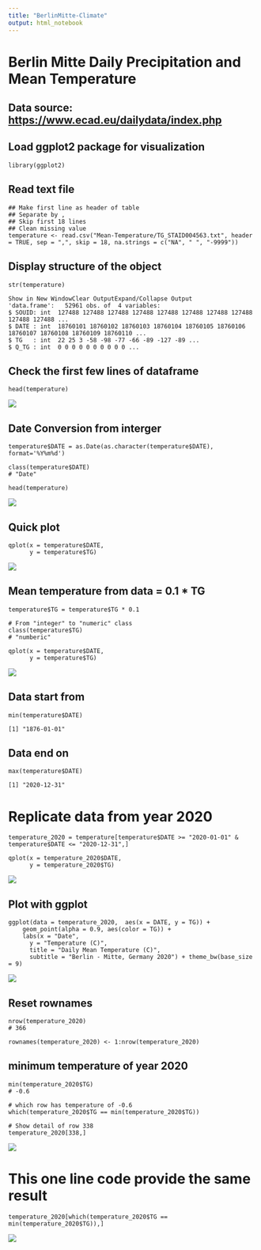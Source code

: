 ```yaml
---
title: "BerlinMitte-Climate"
output: html_notebook
---
```


# Berlin Mitte Daily Precipitation and Mean Temperature
## Data source: <https://www.ecad.eu/dailydata/index.php>

## Load ggplot2 package for visualization
```{r}
library(ggplot2)
```

## Read text file
```{r}
## Make first line as header of table
## Separate by ,
## Skip first 18 lines
## Clean missing value
temperature <- read.csv("Mean-Temperature/TG_STAID004563.txt", header = TRUE, sep = ",", skip = 18, na.strings = c("NA", " ", "-9999"))
```

## Display structure of the object
```{r}
str(temperature)
```
    Show in New WindowClear OutputExpand/Collapse Output
    'data.frame':	52961 obs. of  4 variables:
    $ SOUID: int  127488 127488 127488 127488 127488 127488 127488 127488     127488 127488 ...
    $ DATE : int  18760101 18760102 18760103 18760104 18760105 18760106      18760107 18760108 18760109 18760110 ...
    $ TG   : int  22 25 3 -58 -98 -77 -66 -89 -127 -89 ...
    $ Q_TG : int  0 0 0 0 0 0 0 0 0 0 ...

## Check the first few lines of dataframe
```{r}
head(temperature)
```
![](Head_First.PNG)<!-- -->

    

## Date Conversion from interger
```{r}
temperature$DATE = as.Date(as.character(temperature$DATE), format='%Y%m%d')

class(temperature$DATE)
# "Date"

head(temperature)
```
![](Head_Second.PNG)<!-- -->


## Quick plot
```{r}
qplot(x = temperature$DATE,
      y = temperature$TG)
```
![](quick_plot_temperature.png)<!-- -->


## Mean temperature from data = 0.1 * TG
```{r}
temperature$TG = temperature$TG * 0.1

# From "integer" to "numeric" class
class(temperature$TG)
# "numberic"

qplot(x = temperature$DATE,
      y = temperature$TG)

```
![](qucikplot_converted_temp.png)<!-- -->


## Data start from
```{r}
min(temperature$DATE)
```
    [1] "1876-01-01"

## Data end on
```{r}
max(temperature$DATE)
```
    [1] "2020-12-31"


# Replicate data from year 2020
```{r}
temperature_2020 = temperature[temperature$DATE >= "2020-01-01" & temperature$DATE <= "2020-12-31",]

qplot(x = temperature_2020$DATE,
      y = temperature_2020$TG)

```
![](Quickplot_Temp2020.png)<!-- -->

## Plot with ggplot

```{r}
ggplot(data = temperature_2020,  aes(x = DATE, y = TG)) +
    geom_point(alpha = 0.9, aes(color = TG)) +
    labs(x = "Date",
      y = "Temperature (C)",
      title = "Daily Mean Temperature (C)",
      subtitle = "Berlin - Mitte, Germany 2020") + theme_bw(base_size = 9)
```

![](ggplot.png)<!-- -->


## Reset rownames
```{r}
nrow(temperature_2020)
# 366

rownames(temperature_2020) <- 1:nrow(temperature_2020)
```

## minimum temperature of year 2020
```{r}
min(temperature_2020$TG)
# -0.6

# which row has temperature of -0.6
which(temperature_2020$TG == min(temperature_2020$TG))

# Show detail of row 338
temperature_2020[338,]

```

![](min-temp.PNG)<!-- -->


# This one line code provide the same result
```{r}
temperature_2020[which(temperature_2020$TG == min(temperature_2020$TG)),]

```
![](min-temp.PNG)<!-- -->


